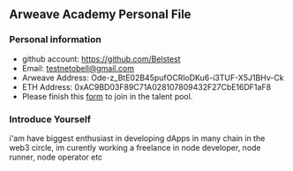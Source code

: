 ## Arweave Academy Personal File

### Personal information

- github account: https://github.com/Belstest
- Email: testnetobell@gmail.com
- Arweave Address: Ode-z_BtE02B45pufOCRloDKu6-i3TUF-X5J1BHv-Ck
- ETH Address: 0xAC9BD03F89C71A028107809432F27CbE16DF1aF8
- Please finish this [form](https://docs.google.com/forms/d/e/1FAIpQLSfWA5fIIcBgmRppm3jNz5vmf9Mai_QMVil-2pO4r7YKn_Zhtw/viewform?usp=sf_link) to join in the talent pool.

### Introduce Yourself
 i'am have biggest enthusiast in developing dApps in many chain in the web3 circle, im curently working a freelance in node developer, node runner, node operator etc

